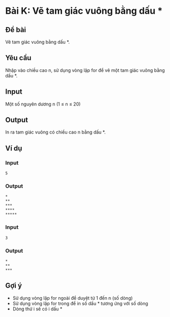 # Bài K: Vẽ tam giác vuông bằng dấu *

## Đề bài
Vẽ tam giác vuông bằng dấu *.

## Yêu cầu
Nhập vào chiều cao n, sử dụng vòng lặp for để vẽ một tam giác vuông bằng dấu *.

## Input
Một số nguyên dương n (1 ≤ n ≤ 20)

## Output
In ra tam giác vuông có chiều cao n bằng dấu *.

## Ví dụ

### Input
```
5
```

### Output
```
*
**
***
****
*****
```

### Input
```
3
```

### Output
```
*
**
***
```

## Gợi ý
- Sử dụng vòng lặp for ngoài để duyệt từ 1 đến n (số dòng)
- Sử dụng vòng lặp for trong để in số dấu * tương ứng với số dòng
- Dòng thứ i sẽ có i dấu *
